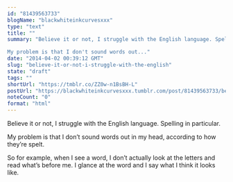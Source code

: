 ```yaml
---
id: "81439563733"
blogName: "blackwhiteinkcurvesxxx"
type: "text"
title: ""
summary: "Believe it or not, I struggle with the English language. Spelling in particular. 

My problem is that I don't sound words out..."
date: "2014-04-02 00:39:12 GMT"
slug: "believe-it-or-not-i-struggle-with-the-english"
state: "draft"
tags: ""
shortUrl: "https://tmblr.co/ZZ0w-n1BsBH-L"
postUrl: "https://blackwhiteinkcurvesxxx.tumblr.com/post/81439563733/believe-it-or-not-i-struggle-with-the-english"
noteCount: "0"
format: "html"
---
```


Believe it or not, I struggle with the English language. Spelling in particular. 

My problem is that I don’t sound words out in my head, according to how they’re spelt. 

So for example, when I see a word, I don’t actually look at the letters and read what’s before me. I glance at the word and I say what I think it looks like.